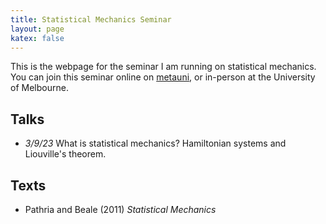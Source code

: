 ```yaml
---
title: Statistical Mechanics Seminar
layout: page
katex: false
---
```



This is the webpage for the seminar I am running on statistical mechanics. You 
can join this seminar online on [metauni](https://metauni.org), or in-person at 
the University of Melbourne.

## Talks
- *3/9/23* What is statistical mechanics? Hamiltonian systems and Liouville's theorem. 

## Texts
- Pathria and Beale (2011) *Statistical Mechanics*
